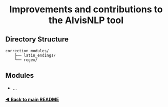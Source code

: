 <h1 align="center">Improvements and contributions to the AlvisNLP tool</h1>

## Directory Structure

    correction_modules/
        ├── latin_endings/
        └── regex/


## Modules
- ...


#### [◄ Back to main README](https://github.com/e-lubrini/PsylVe/blob/main/README.md)
